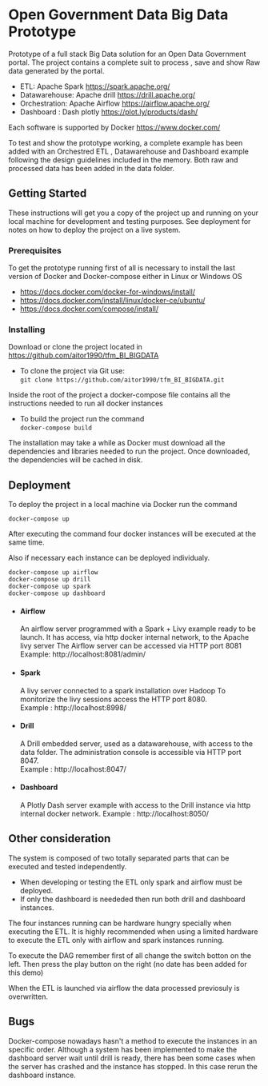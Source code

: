 # Open Government Data Big Data Prototype

Prototype of a full stack Big Data solution for an Open Data Government portal.
The project contains a complete suit to process , save and show Raw data generated by the portal.
  - ETL:
          Apache Spark
          https://spark.apache.org/
  - Datawarehouse:
          Apache drill
          https://drill.apache.org/
  - Orchestration:
          Apache Airflow
          https://airflow.apache.org/
  - Dashboard :
          Dash plotly
          https://plot.ly/products/dash/

Each software is supported by Docker https://www.docker.com/

To test and show the prototype working, a complete example has been added with an Orchestred ETL , Datawarehouse and Dashboard example following the design guidelines included in the memory.
Both raw and processed data has been added in the data folder.

## Getting Started

These instructions will get you a copy of the project up and running on your local machine for development and testing purposes. See deployment for notes on how to deploy the project on a live system.

### Prerequisites

To get the prototype running first of all is necessary to install the last version of Docker and Docker-compose either in Linux or Windows OS
- https://docs.docker.com/docker-for-windows/install/
- https://docs.docker.com/install/linux/docker-ce/ubuntu/
- https://docs.docker.com/compose/install/


### Installing

Download or clone the project located in https://github.com/aitor1990/tfm_BI_BIGDATA

- To clone the project via Git use:  
`git clone https://github.com/aitor1990/tfm_BI_BIGDATA.git`

Inside the root of the project a docker-compose file contains all the instructions needed to run all docker instances

- To build the project run the command  
`docker-compose build`

The installation may take a while as Docker must download all the dependencies and libraries needed to run the project.
Once downloaded, the dependencies will be cached in disk.

## Deployment

To deploy the project in a local machine via Docker run the command   

`docker-compose up`

After executing the command four docker instances will be executed at the same time.

Also if necessary each instance can be deployed individualy.

`docker-compose up airflow`  
`docker-compose up drill`  
`docker-compose up spark`  
`docker-compose up dashboard`


- #### Airflow
  An airflow server programmed with a Spark + Livy example ready to be launch. It has access, via http docker internal network, to the Apache livy server
  The Airflow server can be accessed via HTTP port 8081  
  Example: http://localhost:8081/admin/

- #### Spark
  A livy server connected to a spark installation over Hadoop
  To monitorize the livy sessions access the HTTP port 8080.  
  Example : http://localhost:8998/

- #### Drill
  A Drill embedded server, used as a datawarehouse, with access to the data folder.
  The administration console is accessible via HTTP port 8047.   
  Example : http://localhost:8047/

- #### Dashboard
  A Plotly Dash server example with access to the Drill instance via http internal docker network.
  Example : http://localhost:8050/

## Other consideration

The system is composed of two totally separated parts that can be executed and tested independently.
  - When developing or testing the ETL only spark and airflow must be deployed.
  - If only the dashboard is neededed then run both drill and dashboard instances.

The four instances running can be hardware hungry specially when executing the ETL. It is highly recommended when using a limited hardware to execute the ETL only with airflow and spark instances running.

To execute the DAG remember first of all change the switch botton on the left.
Then press the play button on the right (no date has been added for this demo)

When the ETL is launched via airflow the data processed previosuly is overwritten.

## Bugs

Docker-compose nowadays hasn't a method to execute the instances in an specific order. Although a system has been implemented to make the dashboard server wait until drill is ready, there has been some cases when the server has crashed and the instance has stopped. In this case rerun the dashboard instance.
